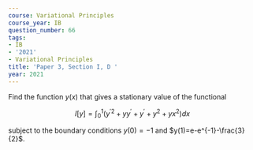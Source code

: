 ```yaml
---
course: Variational Principles
course_year: IB
question_number: 66
tags:
- IB
- '2021'
- Variational Principles
title: 'Paper 3, Section I, D '
year: 2021
---
```




Find the function $y(x)$ that gives a stationary value of the functional

$$I[y]=\int_{0}^{1}\left(y^{\prime 2}+y y^{\prime}+y^{\prime}+y^{2}+y x^{2}\right) d x$$

subject to the boundary conditions $y(0)=-1$ and $y(1)=e-e^{-1}-\frac{3}{2}$.